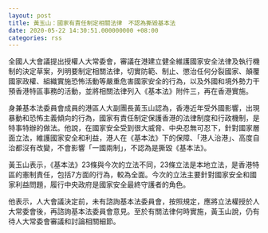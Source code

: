 ```yaml
---
layout: post
title: 黃玉山：國家有責任制定相關法律　不認為撕毀基本法
date: 2020-05-22 14:30:51.000000000 +08:00
categories: rss
---
```


全國人大會議提出授權人大常委會，審議在港建立健全維護國家安全法律及執行機制的決定草案，列明要制定相關法律，切實防範、制止、懲治任何分裂國家、顛覆國家政權、組織實施恐怖活動等嚴重危害國家安全的行為，以及外國和境外勢力干預香港特區事務的活動，並將相關法律列入《基本法》附件三，再在香港實施。

身兼基本法委員會成員的港區人大副團長黃玉山認為，香港近年受外國影響，出現暴動和恐怖主義傾向的行為，國家有責任制定保護香港的法律制度和行政機制，是特事特辦的做法。他說，在國家安全受到很大威脅、中央忍無可忍下，針對國家層面立法，維護國家安全和利益，港人在《基本法》下的保障、「港人治港」、高度自治都沒有改變，不會影響「一國兩制」，不認為是撕毀《基本法》。

黃玉山表示，《基本法》23條與今次的立法不同，23條立法是本地立法，是香港特區的憲制責任，包括7方面的行為，較為全面。今次的立法主要針對國家安全和國家利益問題，履行中央政府是國家安全最終守護者的角色。

他表示，人大會議決定前，未有諮詢基本法委員會，按照規定，應將立法權授於人大常委會後，再諮詢基本法委員會意見。至於有關法律何時實施，黃玉山說，仍有待人大常委會審議和討論相關細節。
